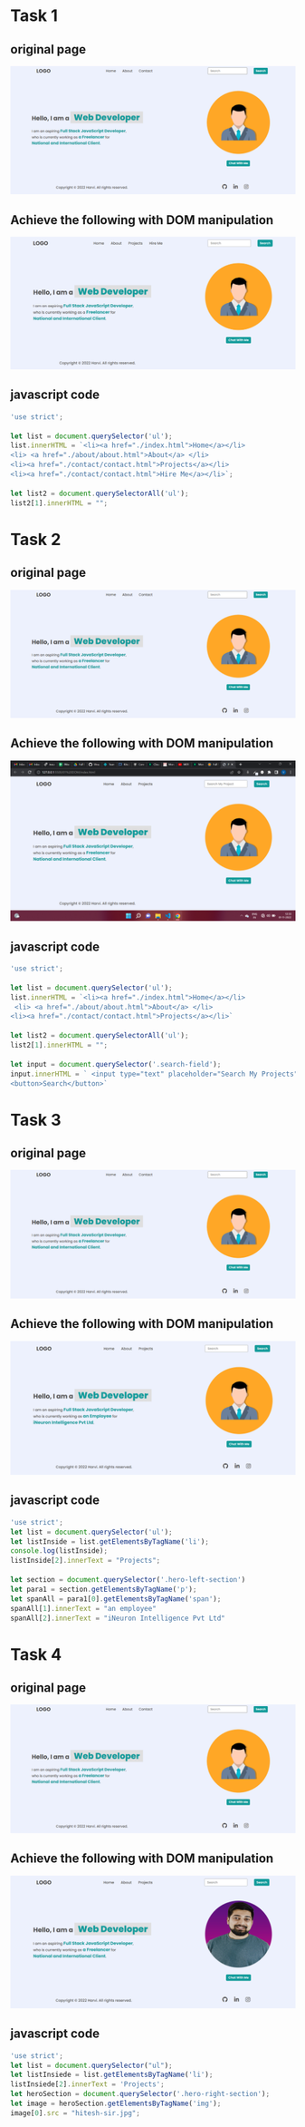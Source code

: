 # Task 1

## original page
![alt text](./original.PNG)
## Achieve the following with DOM manipulation
![alt text](./task1Output.png)

## javascript code
```js
'use strict';

let list = document.querySelector('ul');
list.innerHTML = `<li><a href="./index.html">Home</a></li>
<li> <a href="./about/about.html">About</a> </li>
<li><a href="./contact/contact.html">Projects</a></li>
<li><a href="./contact/contact.html">Hire Me</a></li>`;

let list2 = document.querySelectorAll('ul');
list2[1].innerHTML = "";
```
# Task 2
## original page
![alt text](./original.PNG)
## Achieve the following with DOM manipulation
![alt text](./task2Output.png)

## javascript code
```js
'use strict';

let list = document.querySelector('ul');
list.innerHTML = `<li><a href="./index.html">Home</a></li>
 <li> <a href="./about/about.html">About</a> </li>
<li><a href="./contact/contact.html">Projects</a></li>`

let list2 = document.querySelectorAll('ul');
list2[1].innerHTML = "";

let input = document.querySelector('.search-field');
input.innerHTML = ` <input type="text" placeholder="Search My Projects" />
<button>Search</button>`
```

# Task 3
## original page
![alt text](./original.PNG)
## Achieve the following with DOM manipulation
![alt text](./task3Output.png)

## javascript code
```js
'use strict';
let list = document.querySelector('ul');
let listInside = list.getElementsByTagName('li');
console.log(listInside);
listInside[2].innerText = "Projects";

let section = document.querySelector('.hero-left-section')
let para1 = section.getElementsByTagName('p');
let spanAll = para1[0].getElementsByTagName('span');
spanAll[1].innerText = "an employee"
spanAll[2].innerText = "iNeuron Intelligence Pvt Ltd"
```
# Task 4
## original page
![alt text](./original.PNG)
## Achieve the following with DOM manipulation
![alt text](./task4Output.png)

## javascript code
```js
'use strict';
let list = document.querySelector("ul");
let listInsiede = list.getElementsByTagName('li');
listInsiede[2].innerText = 'Projects';
let heroSection = document.querySelector('.hero-right-section');
let image = heroSection.getElementsByTagName('img');
image[0].src = "hitesh-sir.jpg";
```